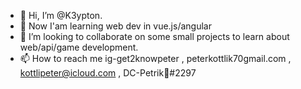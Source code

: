 - 👋 Hi, I’m @K3ypton.
- 👀 Now I'am learning web dev in vue.js/angular
- 💞️ I’m looking to collaborate on some small projects to learn about web/api/game development.
- 📫 How to reach me ig-get2knowpeter ,  peterkottlik70gmail.com , kottlipeter@icloud.com , DC-Petrik💞#2297 

<!---
K3ypton/K3ypton is a ✨ special ✨ repository because its `README.md` (this file) appears on your GitHub profile.
You can click the Preview link to take a look at your changes.
--->

